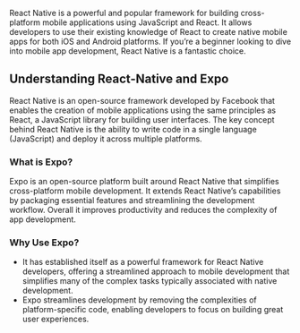 React Native is a powerful and popular framework for building cross-platform mobile applications using JavaScript and React. It allows developers to use their existing knowledge of React to create native mobile apps for both iOS and Android platforms. If you’re a beginner looking to dive into mobile app development, React Native is a fantastic choice. 

## Understanding React-Native and Expo
React Native is an open-source framework developed by Facebook that enables the creation of mobile applications using the same principles as React, a JavaScript library for building user interfaces. The key concept behind React Native is the ability to write code in a single language (JavaScript) and deploy it across multiple platforms.

### What is Expo?
Expo is an open-source platform built around React Native that simplifies cross-platform mobile development. It extends React Native’s capabilities by packaging essential features and streamlining the development workflow. Overall it improves productivity and reduces the complexity of app development.

### Why Use Expo?
- It has established itself as a powerful framework for React Native developers, offering a streamlined approach to mobile development that simplifies many of the complex tasks typically associated with native development. 
- Expo streamlines development by removing the complexities of platform-specific code, enabling developers to focus on building great user experiences.
